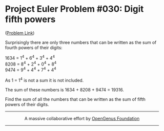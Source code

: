 # Project Euler Problem #030: Digit fifth powers

([Problem Link](https://projecteuler.net/problem=30))

Surprisingly there are only three numbers that can be written as the sum of fourth powers of their digits:

1634 = 1<sup>4</sup> + 6<sup>4</sup> + 3<sup>4</sup> + 4<sup>4</sup>  
8208 = 8<sup>4</sup> + 2<sup>4</sup> + 0<sup>4</sup> + 8<sup>4</sup>  
9474 = 9<sup>4</sup> + 4<sup>4</sup> + 7<sup>4</sup> + 4<sup>4</sup>  

As 1 = 1<sup>4</sup> is not a sum it is not included.

The sum of these numbers is 1634 + 8208 + 9474 = 19316.

Find the sum of all the numbers that can be written as the sum of fifth powers of their digits.

---

<p align="center">
	A massive collaborative effort by <a href="https://github.com/OpenGenus/cosmos">OpenGenus Foundation</a> 
</p>

---

